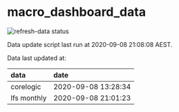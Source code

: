 
<!-- README.md is generated from README.Rmd. Please edit that file -->

# macro\_dashboard\_data

<!-- badges: start -->

![refresh-data
status](https://github.com/MattCowgill/macro_dashboard_data/workflows/refresh-data/badge.svg)

<!-- badges: end -->

Data update script last run at 2020-09-08 21:08:08 AEST.

Data last updated at:

| data        | date                |
| :---------- | :------------------ |
| corelogic   | 2020-09-08 13:28:34 |
| lfs monthly | 2020-09-08 21:01:23 |
